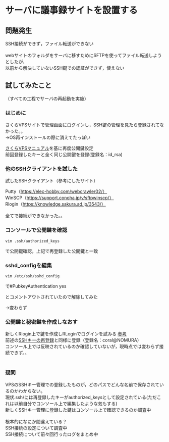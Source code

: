 # サーバに議事録サイトを設置する
## 問題発生
SSH接続ができず，ファイル転送ができない<br>
<br>
webサイトのフォルダをサーバに移すためにSFTPを使ってファイル転送しようとしたが，<br>
以前から解決していないSSH鍵での認証ができず，使えない<br>

## 試してみたこと
（すべての工程でサーバの再起動を実施）<br>
### はじめに
さくらVPSサイトで管理画面にログインし，SSH鍵の管理を見たら登録されてなかった。。<br>
→OS再インストールの際に消えてたっぽい<br>

<a id="ps"></a>
[さくらVPSマニュアル](https://manual.sakura.ad.jp/vps/controlpanel/ssh-keygen.html)を基に再度公開鍵設定
<br>
前回登録したキーと全く同じ公開鍵を登録(登録名：id_rsa)
### 他のSSHクライアントを試した
試したSSHクライアント（参考にしたサイト）<br>

Putty（https://elec-hobby.com/webcrawler02/）<br>
WinSCP（https://support.conoha.jp/v/sftpwinscp/）<br>
Rlogin（https://knowledge.sakura.ad.jp/3543/）<br>
<br>
全てで接続ができなかった。。<br>

### コンソールで公開鍵を確認
```
vim .ssh/authorized_keys
```
で公開鍵確認，上記で再登録した公開鍵と一致<br>


### sshd_configを編集
```
vim /etc/ssh/sshd_config
```
で#PubkeyAuthentication yes<br>

とコメントアウトされていたので解除してみた<br>

→変わらず<br>

### 公開鍵と秘密鍵を作成しなおす
新しくRlogin上で鍵を作成しRLoginでログインを試みる [参考](https://knowledge.sakura.ad.jp/3543/)<br>
前述の[SSHキーの再登録](#ps)と同様に登録（登録名：coral@NOMURA）<br>
コンソール上では反映されているのか確認していないが，現時点では変わらず接続できず。。<br>
<br>
### 疑問
VPSのSSHキー管理での登録したものが，どのパスでどんな名前で保存されているのかわからない。<br>
現状.ssh/には再登録したキーがauthorized_keysとして設定されている(ただこれは以前自分でコンソール上で編集したような気もする)<br>
新しくSSHキー管理に登録した鍵はコンソール上で確認できるのか調査中<br>
<br>
根本的になにか間違えている？<br>
SSH接続の設定について調査中<br>
SSH接続について前々回行ったログをまとめ中




